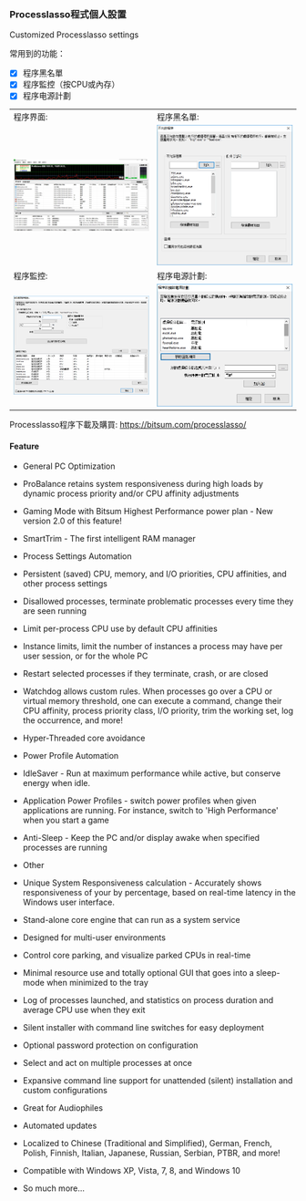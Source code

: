 ### Processlasso程式個人設置

Customized Processlasso settings

常用到的功能：

- [x] 程序黑名單 
- [x] 程序監控（按CPU或內存）
- [x] 程序电源計劃

| | |
| :-- | :-- |
| 程序界面: | 程序黑名單: |
| <img width="410" src="img/1.jpg"> | <img width="410" src="img/2.jpg"> |
| 程序監控: | 程序电源計劃: |
| <img width="410" src="img/3.jpg"> | <img width="410" src="img/4.jpg"> |

Processlasso程序下載及購買: https://bitsum.com/processlasso/

#### Feature

- General PC Optimization
 - ProBalance retains system responsiveness during high loads by dynamic process priority and/or CPU affinity adjustments
 - Gaming Mode with Bitsum Highest Performance power plan - New version 2.0 of this feature!
 - SmartTrim - The first intelligent RAM manager
 
- Process Settings Automation
 - Persistent (saved) CPU, memory, and I/O priorities, CPU affinities, and other process settings
 - Disallowed processes, terminate problematic processes every time they are seen running
 - Limit per-process CPU use by default CPU affinities
 - Instance limits, limit the number of instances a process may have per user session, or for the whole PC
 - Restart selected processes if they terminate, crash, or are closed
 - Watchdog allows custom rules. When processes go over a CPU or virtual memory threshold, one can execute a command, change their CPU affinity, process priority class, I/O priority, trim the working set, log the occurrence, and more!
 - Hyper-Threaded core avoidance
  
- Power Profile Automation
 - IdleSaver - Run at maximum performance while active, but conserve energy when idle.
 - Application Power Profiles - switch power profiles when given applications are running. For instance, switch to 'High Performance' when you start a game
 - Anti-Sleep - Keep the PC and/or display awake when specified processes are running

- Other
 - Unique System Responsiveness calculation - Accurately shows responsiveness of your by percentage, based on real-time latency in the Windows user interface.
 - Stand-alone core engine that can run as a system service
 - Designed for multi-user environments
 - Control core parking, and visualize parked CPUs in real-time
 - Minimal resource use and totally optional GUI that goes into a sleep-mode when minimized to the tray
 - Log of processes launched, and statistics on process duration and average CPU use when they exit
 - Silent installer with command line switches for easy deployment
 - Optional password protection on configuration
 - Select and act on multiple processes at once
 - Expansive command line support for unattended (silent) installation and custom configurations
 - Great for Audiophiles
 - Automated updates
 - Localized to Chinese (Traditional and Simplified), German, French, Polish, Finnish, Italian, Japanese, Russian, Serbian, PTBR, and more!
 - Compatible with Windows XP, Vista, 7, 8, and Windows 10
 - So much more...
